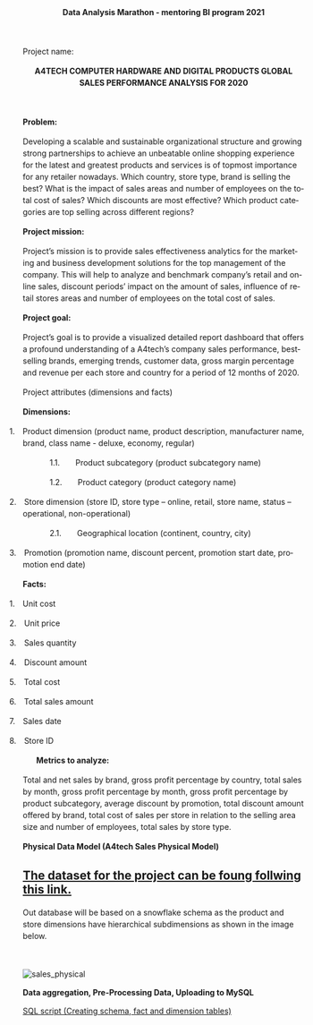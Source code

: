 <html>

<head>
<meta http-equiv=Content-Type content="text/html; charset=windows-1251">
<meta name=Generator content="Microsoft Word 15 (filtered)">
<!--
 /* Font Definitions */
 @font-face
	{font-family:"Cambria Math";
	panose-1:2 4 5 3 5 4 6 3 2 4;}
@font-face
	{font-family:Calibri;
	panose-1:2 15 5 2 2 2 4 3 2 4;}
@font-face
	{font-family:Skeena;}
 /* Style Definitions */
 p.MsoNormal, li.MsoNormal, div.MsoNormal
	{margin-top:0in;
	margin-right:0in;
	margin-bottom:8.0pt;
	margin-left:0in;
	line-height:107%;
	font-size:12.0pt;
	font-family:Skeena;}
p.MsoListParagraph, li.MsoListParagraph, div.MsoListParagraph
	{margin-top:0in;
	margin-right:0in;
	margin-bottom:8.0pt;
	margin-left:.5in;
	line-height:107%;
	font-size:12.0pt;
	font-family:Skeena;}
p.MsoListParagraphCxSpFirst, li.MsoListParagraphCxSpFirst, div.MsoListParagraphCxSpFirst
	{margin-top:0in;
	margin-right:0in;
	margin-bottom:0in;
	margin-left:.5in;
	line-height:107%;
	font-size:12.0pt;
	font-family:Skeena;}
p.MsoListParagraphCxSpMiddle, li.MsoListParagraphCxSpMiddle, div.MsoListParagraphCxSpMiddle
	{margin-top:0in;
	margin-right:0in;
	margin-bottom:0in;
	margin-left:.5in;
	line-height:107%;
	font-size:12.0pt;
	font-family:Skeena;}
p.MsoListParagraphCxSpLast, li.MsoListParagraphCxSpLast, div.MsoListParagraphCxSpLast
	{margin-top:0in;
	margin-right:0in;
	margin-bottom:8.0pt;
	margin-left:.5in;
	line-height:107%;
	font-size:12.0pt;
	font-family:Skeena;}
.MsoChpDefault
	{font-size:12.0pt;}
.MsoPapDefault
	{margin-bottom:8.0pt;
	line-height:107%;}
@page WordSection1
	{size:8.5in 11.0in;
	margin:1.0in 1.0in 1.0in 1.0in;}
div.WordSection1
	{page:WordSection1;}
 /* List Definitions */
 ol
	{margin-bottom:0in;}
ul
	{margin-bottom:0in;}
-->


</head>

<body lang=EN-US style='word-wrap:break-word'>

<div class=WordSection1>

<p class=MsoNormal align=center style='text-align:center;line-height:150%'><b>Data
Analysis Marathon - mentoring BI program 2021</b></p>

<p class=MsoNormal style='line-height:150%'>&nbsp;</p>

<p class=MsoNormal style='line-height:150%'>Project name: </p>

<p class=MsoNormal align=center style='text-align:center;line-height:150%'><b>A4TECH
COMPUTER HARDWARE AND DIGITAL PRODUCTS GLOBAL SALES PERFORMANCE ANALYSIS FOR
2020</b></p>

<p class=MsoNormal style='line-height:150%'><b>&nbsp;</b></p>

<p class=MsoNormal style='line-height:150%'><b>Problem:</b></p>

<p class=MsoNormal style='line-height:150%'>Developing a scalable and
sustainable organizational structure and growing strong partnerships to achieve
an unbeatable online shopping experience for the latest and greatest products
and services is of topmost importance for any retailer nowadays. Which country,
store type, brand is selling the best? What is the impact of sales areas and number
of employees on the total cost of sales? Which discounts are most effective?
Which product categories are top selling across different regions?</p>

<p class=MsoNormal style='line-height:150%'><b>Project mission:</b></p>

<p class=MsoNormal style='line-height:150%'>Project’s mission is to provide sales
effectiveness analytics for the marketing and business development solutions
for the top management of the company. This will help to analyze and benchmark company’s
retail and online sales, discount periods’ impact on the amount of sales, influence
of retail stores areas and number of employees on the total cost of sales.</p>

<p class=MsoNormal style='line-height:150%'><b>Project goal:</b></p>

<p class=MsoNormal style='line-height:150%'>Project’s goal is to provide a
visualized detailed report dashboard that offers a profound understanding of a A4tech’s
company sales performance, bestselling brands, emerging trends, customer data, gross
margin percentage and revenue per each store and country for a period of 12
months of 2020.</p>

<p class=MsoNormal style='line-height:150%'>Project attributes (dimensions and
facts)</p>

<p class=MsoNormal style='line-height:150%'><b>Dimensions: </b></p>

<p class=MsoListParagraphCxSpFirst style='text-indent:-.25in;line-height:150%'>1.<span
style='font:7.0pt "Times New Roman"'>&nbsp;&nbsp;&nbsp;&nbsp;&nbsp; </span>Product
dimension (product name, product description, manufacturer name, brand, class
name - deluxe, economy, regular)</p>

<p class=MsoListParagraphCxSpMiddle style='margin-left:.75in;text-indent:-.25in;
line-height:150%'>1.1.<span style='font:7.0pt "Times New Roman"'>&nbsp;&nbsp;&nbsp;&nbsp;&nbsp;&nbsp;&nbsp;&nbsp;&nbsp;&nbsp;&nbsp;
</span>Product subcategory (product subcategory name)</p>

<p class=MsoListParagraphCxSpMiddle style='margin-left:.75in;text-indent:-.25in;
line-height:150%'>1.2.<span style='font:7.0pt "Times New Roman"'>&nbsp;&nbsp;&nbsp;&nbsp;&nbsp;&nbsp;&nbsp;&nbsp;&nbsp;&nbsp;&nbsp;
</span>Product category (product category name)</p>

<p class=MsoListParagraphCxSpMiddle style='text-indent:-.25in;line-height:150%'>2.<span
style='font:7.0pt "Times New Roman"'>&nbsp;&nbsp;&nbsp;&nbsp;&nbsp; </span>Store
dimension (store ID, store type – online, retail, store name, status –
operational, non-operational)</p>

<p class=MsoListParagraphCxSpMiddle style='margin-left:.75in;text-indent:-.25in;
line-height:150%'>2.1.<span style='font:7.0pt "Times New Roman"'>&nbsp;&nbsp;&nbsp;&nbsp;&nbsp;&nbsp;&nbsp;&nbsp;&nbsp;&nbsp;&nbsp;
</span>Geographical location (continent, country, city)</p>

<p class=MsoListParagraphCxSpLast style='text-indent:-.25in;line-height:150%'>3.<span
style='font:7.0pt "Times New Roman"'>&nbsp;&nbsp;&nbsp;&nbsp;&nbsp; </span>Promotion
(promotion name, discount percent, promotion start date, promotion end date)</p>

<p class=MsoNormal style='line-height:150%'><b>Facts:</b></p>

<p class=MsoListParagraphCxSpFirst style='text-indent:-.25in;line-height:150%'>1.<span
style='font:7.0pt "Times New Roman"'>&nbsp;&nbsp;&nbsp;&nbsp;&nbsp; </span>Unit
cost</p>

<p class=MsoListParagraphCxSpMiddle style='text-indent:-.25in;line-height:150%'>2.<span
style='font:7.0pt "Times New Roman"'>&nbsp;&nbsp;&nbsp;&nbsp;&nbsp; </span>Unit
price</p>

<p class=MsoListParagraphCxSpMiddle style='text-indent:-.25in;line-height:150%'>3.<span
style='font:7.0pt "Times New Roman"'>&nbsp;&nbsp;&nbsp;&nbsp;&nbsp; </span>Sales
quantity</p>

<p class=MsoListParagraphCxSpMiddle style='text-indent:-.25in;line-height:150%'>4.<span
style='font:7.0pt "Times New Roman"'>&nbsp;&nbsp;&nbsp;&nbsp;&nbsp; </span>Discount
amount </p>

<p class=MsoListParagraphCxSpMiddle style='text-indent:-.25in;line-height:150%'>5.<span
style='font:7.0pt "Times New Roman"'>&nbsp;&nbsp;&nbsp;&nbsp;&nbsp; </span>Total
cost</p>

<p class=MsoListParagraphCxSpMiddle style='text-indent:-.25in;line-height:150%'>6.<span
style='font:7.0pt "Times New Roman"'>&nbsp;&nbsp;&nbsp;&nbsp;&nbsp; </span>Total
sales amount</p>

<p class=MsoListParagraphCxSpMiddle style='text-indent:-.25in;line-height:150%'>7.<span
style='font:7.0pt "Times New Roman"'>&nbsp;&nbsp;&nbsp;&nbsp;&nbsp; </span>Sales
date</p>

<p class=MsoListParagraphCxSpLast style='text-indent:-.25in;line-height:150%'>8.<span
style='font:7.0pt "Times New Roman"'>&nbsp;&nbsp;&nbsp;&nbsp;&nbsp; </span>Store
ID</p>

<p class=MsoNormal style='margin-left:.25in;line-height:150%'><b>Metrics to
analyze:</b></p>

<p class=MsoNormal style='line-height:150%'>Total and net sales by brand, gross
profit percentage by country, total sales by month, gross profit percentage by
month, gross profit percentage by product subcategory, average discount by
promotion, total discount amount offered by brand, total cost of sales per
store in relation to the selling area size and number of employees, total sales
by store type.</p>

<p class=MsoNormal style='line-height:150%'><b>Physical Data Model (A4tech Sales
Physical Model)</b></p>

## <a href="https://github.com/an7user/BIMarathon2021/blob/main/dataset.zip"> The dataset for the project can be foung follwing this link. </a>

	
<p class=MsoNormal style='line-height:150%'>Out database will be based on a
snowflake schema as the product and store dimensions have hierarchical subdimensions
as shown in the image below.</p>

<p class=MsoNormal style='line-height:150%'>&nbsp;</p>

![sales_physical](https://user-images.githubusercontent.com/90646142/141187750-9591f2ac-3540-42a0-a3c2-eacded4533b7.png)


<p class=MsoNormal style='line-height:150%'><b>Data aggregation, Pre-Processing
Data, Uploading to MySQL</b></p>

<a href="https://github.com/an7user/BIMarathon2021/blob/main/schema_creation.sql">SQL script (Creating schema, fact and
dimension tables)</a>
<p class=MsoNormal style='line-height:150%'>&nbsp;</p>

</div>

</body>

</html>
